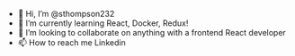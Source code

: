 - 👋 Hi, I’m @sthompson232
- 🌱 I’m currently learning React, Docker, Redux!
- 💞️ I’m looking to collaborate on anything with a frontend React developer
- 📫 How to reach me Linkedin

<!---
sthompson232/sthompson232 is a ✨ special ✨ repository because its `README.md` (this file) appears on your GitHub profile.
You can click the Preview link to take a look at your changes.
--->
